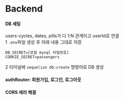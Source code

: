 # Backend
#### DB 세팅<br>
users-cycles, dates, pills가 다 1:N 관계이고 userId로 연결<br>
1 `.env`파일 생성 후 아래 내용 그대로 저장
```
DB_SECRET=[로컬 mysql 비밀번호] 
COOKIE_SECRET=passengers 
```
2 터미널에 `sequelize db:create` 명령어로 DB 생성
#### authRouter: 회원가입, 로그인, 로그아웃
#### CORS 에러 해결